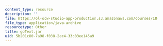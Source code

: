```yaml
---
content_type: resource
description: ''
file: https://ol-ocw-studio-app-production.s3.amazonaws.com/courses/18-02sc-multivariable-calculus-fall-2010/5b201c807a98f0382ec433c83ee145a9_goText.jar
file_type: application/java-archive
resourcetype: Other
title: goText.jar
uid: 5b201c80-7a98-f038-2ec4-33c83ee145a9
---
```

